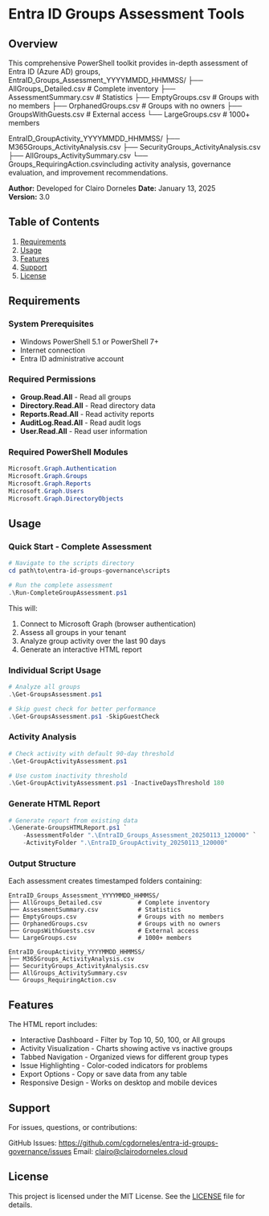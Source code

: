 
# Entra ID Groups Assessment Tools

## Overview

This comprehensive PowerShell toolkit provides in-depth assessment of Entra ID (Azure AD) groups, 
EntraID_Groups_Assessment_YYYYMMDD_HHMMSS/
├── AllGroups_Detailed.csv          # Complete inventory
├── AssessmentSummary.csv           # Statistics
├── EmptyGroups.csv                 # Groups with no members
├── OrphanedGroups.csv              # Groups with no owners
├── GroupsWithGuests.csv            # External access
└── LargeGroups.csv                 # 1000+ members

EntraID_GroupActivity_YYYYMMDD_HHMMSS/
├── M365Groups_ActivityAnalysis.csv
├── SecurityGroups_ActivityAnalysis.csv
├── AllGroups_ActivitySummary.csv
└── Groups_RequiringAction.csvincluding activity analysis, governance evaluation, and improvement recommendations.

**Author:** Developed for Clairo Dorneles
**Date:** January 13, 2025  
**Version:** 3.0

## Table of Contents

1. [Requirements](#requirements)
2. [Usage](#usage)
3. [Features](#Features)
4. [Support](#Support)
5. [License](#License)

## Requirements

### System Prerequisites

- Windows PowerShell 5.1 or PowerShell 7+
- Internet connection
- Entra ID administrative account

### Required Permissions

- **Group.Read.All** - Read all groups
- **Directory.Read.All** - Read directory data
- **Reports.Read.All** - Read activity reports
- **AuditLog.Read.All** - Read audit logs
- **User.Read.All** - Read user information

### Required PowerShell Modules

```powershell
Microsoft.Graph.Authentication
Microsoft.Graph.Groups
Microsoft.Graph.Reports
Microsoft.Graph.Users
Microsoft.Graph.DirectoryObjects
```

## Usage

### Quick Start - Complete Assessment

```powershell
# Navigate to the scripts directory
cd path\to\entra-id-groups-governance\scripts

# Run the complete assessment
.\Run-CompleteGroupAssessment.ps1
```

This will:

1. Connect to Microsoft Graph (browser authentication)
2. Assess all groups in your tenant
3. Analyze group activity over the last 90 days
4. Generate an interactive HTML report

### Individual Script Usage

```powershell
# Analyze all groups
.\Get-GroupsAssessment.ps1

# Skip guest check for better performance
.\Get-GroupsAssessment.ps1 -SkipGuestCheck
```

### Activity Analysis

```powershell
# Check activity with default 90-day threshold
.\Get-GroupActivityAssessment.ps1

# Use custom inactivity threshold
.\Get-GroupActivityAssessment.ps1 -InactiveDaysThreshold 180
```

### Generate HTML Report

```powershell
# Generate report from existing data
.\Generate-GroupsHTMLReport.ps1 `
    -AssessmentFolder ".\EntraID_Groups_Assessment_20250113_120000" `
    -ActivityFolder ".\EntraID_GroupActivity_20250113_120000" 
```

### Output Structure

Each assessment creates timestamped folders containing:

```
EntraID_Groups_Assessment_YYYYMMDD_HHMMSS/
├── AllGroups_Detailed.csv          # Complete inventory
├── AssessmentSummary.csv           # Statistics
├── EmptyGroups.csv                 # Groups with no members
├── OrphanedGroups.csv              # Groups with no owners
├── GroupsWithGuests.csv            # External access
└── LargeGroups.csv                 # 1000+ members

EntraID_GroupActivity_YYYYMMDD_HHMMSS/
├── M365Groups_ActivityAnalysis.csv
├── SecurityGroups_ActivityAnalysis.csv
├── AllGroups_ActivitySummary.csv
└── Groups_RequiringAction.csv
```

## Features

The HTML report includes:

- Interactive Dashboard - Filter by Top 10, 50, 100, or All groups
- Activity Visualization - Charts showing active vs inactive groups
- Tabbed Navigation - Organized views for different group types
- Issue Highlighting - Color-coded indicators for problems
- Export Options - Copy or save data from any table
- Responsive Design - Works on desktop and mobile devices

## Support

For issues, questions, or contributions:

GitHub Issues: https://github.com/cgdorneles/entra-id-groups-governance/issues
Email: clairo@clairodorneles.cloud

## License

This project is licensed under the MIT License. See the [LICENSE](LICENSE) file for details.